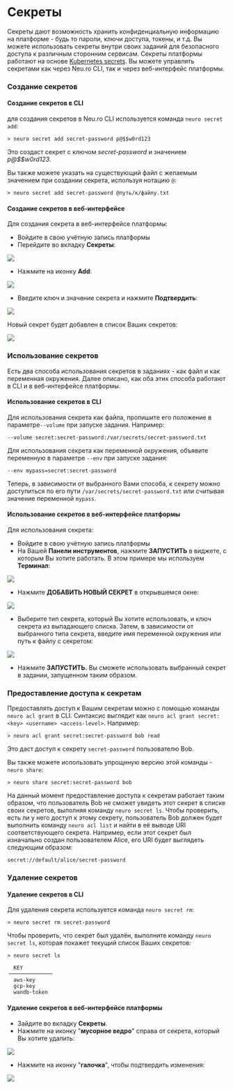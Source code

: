 # Секреты

Секреты дают возможность хранить конфиденциальную информацию на платформе - будь то пароли, ключи доступа, токены, и т.д. Вы можете использовать секреты внутри своих заданий для безопасного доступа к различным сторонним сервисам. Секреты платформы работают на основе [Kubernetes secrets](https://kubernetes.io/docs/concepts/configuration/secret/). Вы можете управлять секретами как через Neu.ro CLI, так и через веб-интерфейс платформы.

### Создание секретов

#### Создание секретов в CLI

для создания секретов в Neu.ro CLI используется команда `neuro secret add`:

```
> neuro secret add secret-password p@$$w0rd123
```

Это создаст секрет с ключом _secret-password_ и значением _p@\$$w0rd123_.

Вы также можете указать на существующий файл с желаемым значением при создании секрета, используя нотацию `@`:

```
> neuro secret add secret-password @путь/к/файлу.txt
```

#### Создание секретов в веб-интерфейсе

Для создания секрета в веб-интерфейсе платформы:

* Войдите в свою учётную запись платформы
* Перейдите во вкладку **Секреты**:

![](<../../.gitbook/assets/зображення (2).png>)

* Нажмите на иконку **Add**:

![](<../../.gitbook/assets/image (80).png>)

* Введите ключ и значение секрета и нажмите **Подтвердить**:

![](<../../.gitbook/assets/image (73).png>)

Новый секрет будет добавлен в список Ваших секретов:

![](<../../.gitbook/assets/image (69).png>)

### Использование секретов

Есть два способа использования секретов в заданиях - как файл и как переменная окружения. Далее описано, как оба этих способа работают в CLI и в веб-интерфейсе платформы.

#### Использование секретов в CLI

Для использования секрета как файла, пропишите его положение в параметре`--volume` при запуске задания. Например:

```
--volume secret:secret-password:/var/secrets/secret-password.txt
```

Для использования секрета как переменной окружения, объявите переменную в параметре `--env` при запуске задания:

```
--env mypass=secret:secret-password
```

Теперь, в зависимости от выбранного Вами способа, к секрету можно доступиться по его пути `/var/secrets/secret-password.txt` или считывая значение переменной `mypass`.

#### Использование секретов в веб-интерфейсе платформы

Для использования секрета:

* Войдите в свою учётную запись платформы&#x20;
* На Вашей **Панели инструментов**, нажмите **ЗАПУСТИТЬ** в виджете, с которым Вы хотите работать. В этом примере мы используем **Терминал**:

![](<../../.gitbook/assets/зображення (12).png>)

* Нажмите **ДОБАВИТЬ НОВЫЙ СЕКРЕТ** в открывшемся окне:

![](<../../.gitbook/assets/зображення (17).png>)

* Выберите тип секрета, который Вы хотите использовать, и ключ секрета из выпадающего списка. Затем, в зависимости от выбранного типа секрета, введите имя переменной окружения или путь к файлу с секретом:

![](<../../.gitbook/assets/зображення (6).png>)

* Нажмите **ЗАПУСТИТЬ.** Вы сможете использовать выбранный секрет в задании, запущенном таким образом.

### Предоставление доступа к секретам

Предоставлять доступ к Вашим секретам можно с помощью команды  `neuro acl grant` в CLI. Синтаксис выглядит как `neuro acl grant secret:<key> <username> <access-level>`. Например:

```
> neuro acl grant secret:secret-password bob read
```

Это даст доступ к секрету `secret-password` пользователю Bob.

Вы также можете использовать упрощнную версию этой команды - `neuro share`:

```
> neuro share secret:secret-password bob
```

На данный момент предоставление доступа к секретам работает таким образом, что пользователь Bob не сможет увидеть этот секрет в списке своих секретов, выполняя команду `neuro secret ls`. Чтобы проверить, есть ли у него доступ к этому секрету, пользователь Bob должен будет выполнить команду `neuro acl list` и найти в её выводе URI соответствующего секрета. Например, если этот секрет был изначально создан пользователем Alice, его URI будет выглядеть следующим образом:

```
secret://default/alice/secret-password
```

### Удаление секретов

#### Удаление секретов в CLI

Для удаления секрета используется команда `neuro secret rm`:

```
> neuro secret rm secret-password
```

Чтобы проверить, что секрет был удалён, выполните команду `neuro secret ls`, которая покажет текущий список Ваших секретов:

```
> neuro secret ls

  KEY
╶─────────────╴
  aws-key
  gcp-key
  wandb-token
```

#### Удаление секретов в веб-интерфейсе платформы

* Зайдите во вкладку **Секреты**.
* Нажмите на иконку "**мусорное ведро**" справа от секрета, который Вы хотите удалить:

![](<../../.gitbook/assets/image (64).png>)

* Нажмите на иконку "**галочка**", чтобы подтвердить изменения:

![](<../../.gitbook/assets/image (81).png>)
